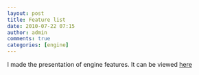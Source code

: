 ```yaml
---
layout: post
title: Feature list
date: 2010-07-22 07:15
author: admin
comments: true
categories: [engine]
---
```

I made the presentation of engine features. It can be viewed <a href="https://docs.google.com/present/edit?id=0ATZm93qPBDO8ZGZyYmRxdDJfNTlmc3RqOTVjdw&amp;hl=en">here</a>
